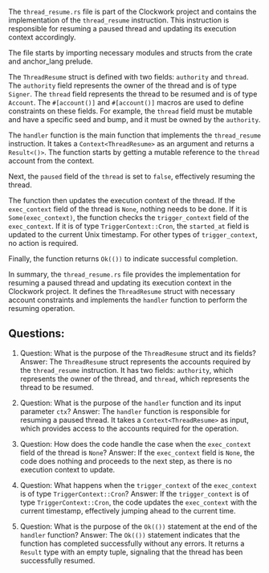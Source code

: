 The `thread_resume.rs` file is part of the Clockwork project and contains the implementation of the `thread_resume` instruction. This instruction is responsible for resuming a paused thread and updating its execution context accordingly.

The file starts by importing necessary modules and structs from the crate and anchor_lang prelude.

The `ThreadResume` struct is defined with two fields: `authority` and `thread`. The `authority` field represents the owner of the thread and is of type `Signer`. The `thread` field represents the thread to be resumed and is of type `Account`. The `#[account()]` and `#[account()]` macros are used to define constraints on these fields. For example, the `thread` field must be mutable and have a specific seed and bump, and it must be owned by the `authority`.

The `handler` function is the main function that implements the `thread_resume` instruction. It takes a `Context<ThreadResume>` as an argument and returns a `Result<()>`. The function starts by getting a mutable reference to the `thread` account from the context.

Next, the `paused` field of the `thread` is set to `false`, effectively resuming the thread.

The function then updates the execution context of the thread. If the `exec_context` field of the thread is `None`, nothing needs to be done. If it is `Some(exec_context)`, the function checks the `trigger_context` field of the `exec_context`. If it is of type `TriggerContext::Cron`, the `started_at` field is updated to the current Unix timestamp. For other types of `trigger_context`, no action is required.

Finally, the function returns `Ok(())` to indicate successful completion.

In summary, the `thread_resume.rs` file provides the implementation for resuming a paused thread and updating its execution context in the Clockwork project. It defines the `ThreadResume` struct with necessary account constraints and implements the `handler` function to perform the resuming operation.

## Questions:

1. Question: What is the purpose of the `ThreadResume` struct and its fields?
   Answer: The `ThreadResume` struct represents the accounts required by the `thread_resume` instruction. It has two fields: `authority`, which represents the owner of the thread, and `thread`, which represents the thread to be resumed.

2. Question: What is the purpose of the `handler` function and its input parameter `ctx`?
   Answer: The `handler` function is responsible for resuming a paused thread. It takes a `Context<ThreadResume>` as input, which provides access to the accounts required for the operation.

3. Question: How does the code handle the case when the `exec_context` field of the thread is `None`?
   Answer: If the `exec_context` field is `None`, the code does nothing and proceeds to the next step, as there is no execution context to update.

4. Question: What happens when the `trigger_context` of the `exec_context` is of type `TriggerContext::Cron`?
   Answer: If the `trigger_context` is of type `TriggerContext::Cron`, the code updates the `exec_context` with the current timestamp, effectively jumping ahead to the current time.

5. Question: What is the purpose of the `Ok(())` statement at the end of the `handler` function?
   Answer: The `Ok(())` statement indicates that the function has completed successfully without any errors. It returns a `Result` type with an empty tuple, signaling that the thread has been successfully resumed.
